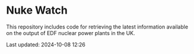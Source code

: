 # Nuke Watch

This repository includes code for retrieving the latest information available on the output of EDF nuclear power plants in the UK.

Last updated: 2024-10-08 12:26